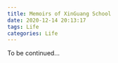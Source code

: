 ```yaml
---
title: Memoirs of XinGuang School
date: 2020-12-14 20:13:17
tags: Life
categories: Life
---
```


To be continued...